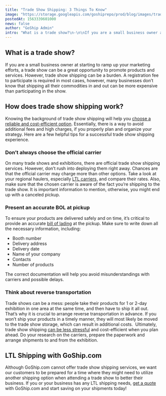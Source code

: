 ```yaml
---
title: "Trade Show Shipping: 3 Things To Know"
image: "https://storage.googleapis.com/goshiprepo/prod/blog/images/trade-show-shipping-3-things-to-know.jpg"
postedAt: 1563339601000
news: false
author: "GoShip Admin"
intro: "What is a trade show?\n-\n\nIf you are a small business owner at starting to ramp up your marketing efforts, a trade show can be a great opportunity to promote products and services. However, trade show shipping can be a burden. A registration fee to participate is required in most cases, however, many businesses don’t know that shipping all their commodities in and out can be more expensive than participating in the show.  \n\nHow does trade show shipping work?\n-\n\nKnowing the background of trade show shipping w"
---
```

**What is a trade show?**
-------------------------

If you are a small business owner at starting to ramp up your marketing efforts, a trade show can be a great opportunity to promote products and services. However, trade show shipping can be a burden. A registration fee to participate is required in most cases, however, many businesses don’t know that shipping all their commodities in and out can be more expensive than participating in the show. 

**How does trade show shipping work?**
--------------------------------------

Knowing the background of trade show shipping will help you [choose a reliable and cost-efficient option](https://www.huffpost.com/entry/how-to-save-on-trade-show-shipping_b_5a4cd29de4b06cd2bd03e394?guccounter=1&guce_referrer=aHR0cHM6Ly9zZWFyY2hsaWdodC5jb25kdWN0b3IuY29tLzE2NTUwL3dlYi1wcm9wZXJ0aWVzLzg0MTM0L3RvcGljcy82NDIwMjQ_cmFua1NvdXJjZUlkPTEmc2VlZFBocmFzZT10cmFkZStzaG93K3NoaXBwaW5nJmRhdGFiYXNlUmFua1NvdXJjZUlkPTE&guce_referrer_sig=AQAAAB6xoFjHg257bZham8ej9nb7CSuD2s6uGbkj-fC-7cDRZO215HTHfSCc92GGCf6oblVLK8zPwtpcHNm9S5_XgQKnLiPUq9-P6SzLM6dlHgRk-IGa6_gSeG4GT8-OYWZbDyE0MFv6zr228KbtksJnj89U7dNAptTMwEF2qD1gNlGt). Essentially, there is a way to avoid additional fees and high charges, if you properly plan and organize your strategy. Here are a few helpful tips for a successful trade show shipping experience. 

### **Don’t always choose the official carrier**

On many trade shows and exhibitions, there are official trade show shipping services. However, don’t rush into deploying them right away. Chances are that the official carrier may charge more than other options. Take a look at your regional haulers, especially [LTL carriers,](https://www.goship.com/blog/how-to-choose-the-right-ltl-carriers/) and compare their rates. Also, make sure that the chosen carrier is aware of the fact you’re shipping to the trade show. It is important information to mention, otherwise, you might end up with a canceled pickup. 

### **Present an accurate BOL at pickup**

To ensure your products are delivered safely and on time, it’s critical to provide an accurate [bill of lading](https://www.goship.com/blog/what-is-the-bill-of-lading-bol/) at the pickup. Make sure to write down all the necessary information, including:

*   Booth number
*   Delivery address
*   Delivery date
*   Name of your company 
*   Contacts 
*   Number of products

The correct documentation will help you avoid misunderstandings with carriers and possible delays. 

### **Think about reverse transportation**

Trade shows can be a mess: people take their products for 1 or 2-day exhibition in one area at the same time, and then have to ship it all out. That’s why it is crucial to arrange reverse transportation in advance. If you won’t ship your products in a timely manner, they will most likely be moved to the trade show storage, which can result in additional costs.  Ultimately, trade show shipping [can be less stressful](https://www.goship.com/blog/what-is-the-cheapest-way-to-ship-large-packages/) and cost-efficient when you plan ahead. Do your research on the carriers, prepare the paperwork and arrange shipments to and from the exhibition. 

LTL Shipping with GoShip.com
----------------------------

Although GoShip.com cannot offer trade show shipping services, we want our customers to be prepared for a time where they might need to utilize another shipping option when attending a trade show to better their business. If you or your business has any LTL shipping needs, [get a quote](https://app.goship.com/#/wizard) with GoShip.com and start saving on your shipments today!
